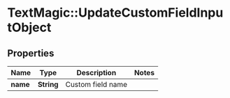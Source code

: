 # TextMagic::UpdateCustomFieldInputObject

## Properties
Name | Type | Description | Notes
------------ | ------------- | ------------- | -------------
**name** | **String** | Custom field name | 


